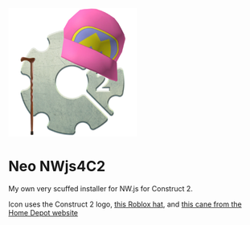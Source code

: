 ![icon as scuffed as the program](./icon.png)

# Neo NWjs4C2
My own very scuffed installer for NW.js for Construct 2.

 Icon uses the Construct 2 logo, [this Roblox hat](https://www.roblox.com/catalog/122415713240099/Sonic-Ova-Movie-Iconic-Pink-Hat), and [this cane from the Home Depot website](https://www.homedepot.com/p/Brazos-Walking-Sticks-37-in-Twisted-Walnut-Walking-Cane-502-3000-0281/205856200)
